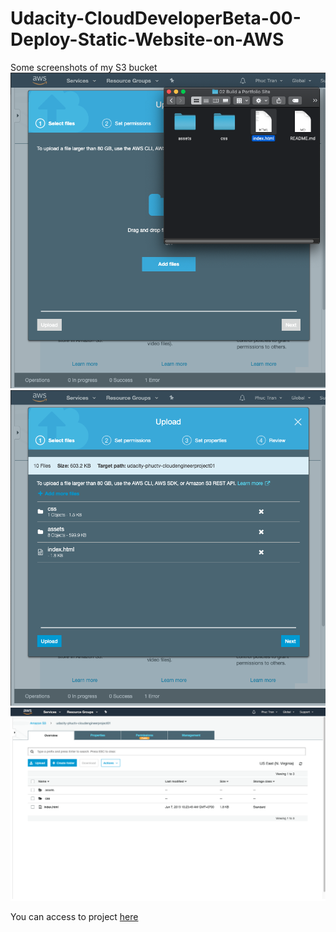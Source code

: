 # Udacity-CloudDeveloperBeta-00-Deploy-Static-Website-on-AWS

Some screenshots of my S3 bucket
![](./screenshots/screenshot01.png)
![](./screenshots/screenshot02.png)
![](./screenshots/screenshot03.png)

You can access to project [here](https://d1fpbvmdfau2ch.cloudfront.net/index.html)
